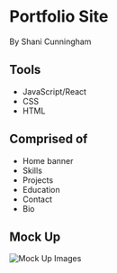 # Portfolio Site
By Shani Cunningham


## Tools

* JavaScript/React
* CSS
* HTML

## Comprised of
* Home banner
* Skills
* Projects
* Education
* Contact
* Bio

## Mock Up
![Mock Up Images](./portfolio-mockup.xd)